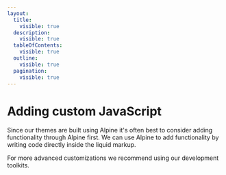 ```yaml
---
layout:
  title:
    visible: true
  description:
    visible: true
  tableOfContents:
    visible: true
  outline:
    visible: true
  pagination:
    visible: true
---
```


# Adding custom JavaScript

Since our themes are built using Alpine it's often best to consider adding functionality through Alpine first. We can use Alpine to add functionality by writing code directly inside the liquid markup.

For more advanced customizations we recommend using our development toolkits.


